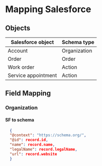 # Mapping Salesforce

## Objects
|Salesforce object |Schema type |
|------------------|------------|
|Account |Organization |
|Order | Order | 
|Work order |Action |
|Service appointment |Action |


## Field Mapping

### Organization
#### SF to schema
```json
  {
  "@context": "https://schema.org/",
  "@id": record.id,
  "name": record.name,
  "legalName": record.legalName,
  "url": record.website
  }
  ```

  
  
